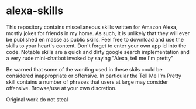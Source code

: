 # alexa-skills
This repository contains miscellaneous skills written for Amazon Alexa, mostly jokes for friends in my home. As such, it is unlikely that they will ever be published en masse as public skills. Feel free to download and use the skills to your heart's content. Don't forget to enter your own app id into the code.
Notable skills are a quick and dirty google search implementation and a very rude mini-chatbot invoked by saying "Alexa, tell me I'm pretty"

Be warned that some of the wording used in these skils could be considered inappropriate or offensive. In particular the Tell Me I'm Pretty skill contains a number of phrases that users at large may consider offensive. Browse/use at your own discretion.

Original work do not steal
